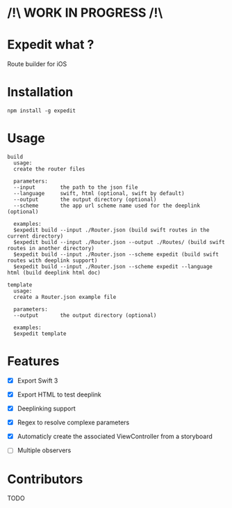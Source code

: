 # /!\ WORK IN PROGRESS /!\

# Expedit what ?

Route builder for iOS


# Installation

```
npm install -g expedit
```


# Usage

```
build
  usage:
  create the router files

  parameters:
  --input        the path to the json file
  --language     swift, html (optional, swift by default)
  --output       the output directory (optional)
  --scheme       the app url scheme name used for the deeplink (optional)

  examples:
  $expedit build --input ./Router.json (build swift routes in the current directory)
  $expedit build --input ./Router.json --output ./Routes/ (build swift routes in another directory)
  $expedit build --input ./Router.json --scheme expedit (build swift routes with deeplink support)
  $expedit build --input ./Router.json --scheme expedit --language html (build deeplink html doc)

template
  usage:
  create a Router.json example file

  parameters:
  --output       the output directory (optional)

  examples:
  $expedit template
```


# Features

- [x] Export Swift 3
- [x] Export HTML to test deeplink
- [x] Deeplinking support
- [x] Regex to resolve complexe parameters
- [x] Automaticly create the associated ViewController from a storyboard
- [ ] Multiple observers


# Contributors

TODO